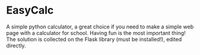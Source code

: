 # EasyCalc
A simple python calculator, a great choice if you need to make a simple web page with a calculator for school.  Having fun is the most important thing! The solution is collected on the Flask library (must be installed!), edited directly.

